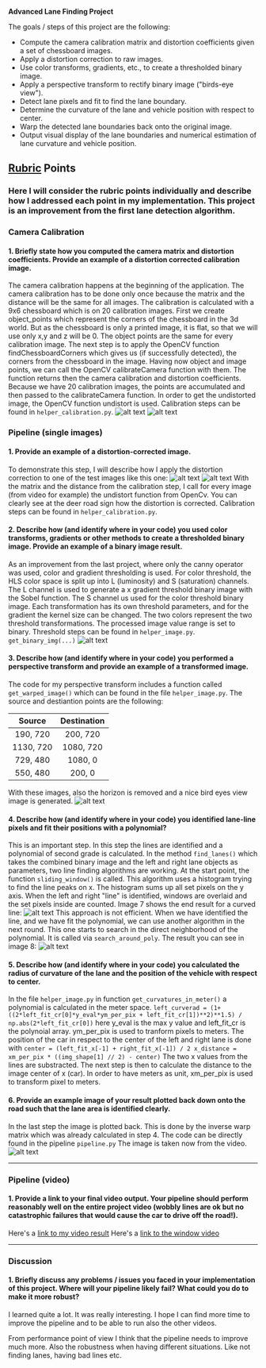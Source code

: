 **Advanced Lane Finding Project**

The goals / steps of this project are the following:

* Compute the camera calibration matrix and distortion coefficients given a set of chessboard images.
* Apply a distortion correction to raw images.
* Use color transforms, gradients, etc., to create a thresholded binary image.
* Apply a perspective transform to rectify binary image ("birds-eye view").
* Detect lane pixels and fit to find the lane boundary.
* Determine the curvature of the lane and vehicle position with respect to center.
* Warp the detected lane boundaries back onto the original image.
* Output visual display of the lane boundaries and numerical estimation of lane curvature and vehicle position.

[//]: # (Image References)

[image1]: ./camera_cal/calibration2.jpg "Distorted"
[image2]: ./output_images/calibration/calibration2.jpg "Undistorted"
[image3]: ./output_images/with_distortion.jpg "WithoutCorrection"
[image4]: ./output_images/distortion_corrected.jpg "DistortionCorrected"
[image5]: ./output_images/binary_combined.jpg "DistortionCorrected"
[image6]: ./output_images/birdseye.jpg "BirdsEyeView"
[image7]: ./output_images/window.jpg "SlidingWindow"
[image8]: ./output_images/search.jpg "SearchAroundPoly"
[image9]: ./output_images/video.png "VideoImage"

## [Rubric](https://review.udacity.com/#!/rubrics/571/view) Points

### Here I will consider the rubric points individually and describe how I addressed each point in my implementation. This project is an improvement from the first lane detection algorithm.  


### Camera Calibration

#### 1. Briefly state how you computed the camera matrix and distortion coefficients. Provide an example of a distortion corrected calibration image.

The camera calibration happens at the beginning of the application. The camera calibration has to be done only once because the matrix and the distance will be the same for all images.
The calibration is calculated with a 9x6 chessboard which is on 20 calibration images.
First we create object_points which represent the corners of the chessboard in the 3d world.
But as the chessboard is only a printed image, it is flat, so that we will use only x,y and z will be 0.
The object points are the same for every calibration image.
The next step is to apply the OpenCV function findChessboardCorners which gives us (if successfully detected), the corners from the chessboard in the image.
Having now object and image points, we can call the OpenCV calibrateCamera function with them. The function returns then the camera calibration and distortion coefficients.
Because we have  20 calibration images, the points are accumulated and then passed to the calibrateCamera function. In order to get the undistorted image, the OpenCV function undistort is used. Calibration steps can be found in `helper_calibration.py`.
![alt text][image1]
![alt text][image2]

### Pipeline (single images)

#### 1. Provide an example of a distortion-corrected image.

To demonstrate this step, I will describe how I apply the distortion correction to one of the test images like this one:
![alt text][image3]
![alt text][image4]
With the matrix and the distance from the calibration step, I call for every image (from video for example) the undistort function from OpenCv. You can clearly see at the deer road sign how the distortion is corrected.
Calibration steps can be found in `helper_calibration.py`.

#### 2. Describe how (and identify where in your code) you used color transforms, gradients or other methods to create a thresholded binary image.  Provide an example of a binary image result.

As an improvement from the last project, where only the canny operator was used, color and gradient thresholding is used.
For color threshold, the HLS color space is split up into L (luminosity) and S (saturation) channels.
The L channel is used to generate a x gradient threshold binary image with the Sobel function.
The S channel us used for the color threshold binary image.
Each transformation has its own threshold parameters, and for the gradient the kernel size can be changed.
The two colors represent the two threshold transformations.
The processed image value range is set to binary.
Threshold steps can be found in `helper_image.py`. `get_binary_img(...)`
![alt text][image5]

#### 3. Describe how (and identify where in your code) you performed a perspective transform and provide an example of a transformed image.

The code for my perspective transform includes a function called `get_warped_image()` which can be found in the file `helper_image.py`. The source and destiantion points are the following:

| Source        | Destination   |
|:-------------:|:-------------:|
| 190, 720      | 200, 720      |
| 1130, 720     | 1080, 720     |
| 729, 480      | 1080, 0       |
| 550, 480      | 200, 0        |

With these images, also the horizon is removed and a nice bird eyes view image is generated.
![alt text][image6]

#### 4. Describe how (and identify where in your code) you identified lane-line pixels and fit their positions with a polynomial?

This is an important step. In this step the lines are identified and a polynomial of second grade is calculated. In the method `find_lanes()` which takes the combined binary image and the left and right lane objects as parameters, two line finding algorithms are working. At the start point, the function `sliding_window()` is called. This algorithm uses a histogram trying to find the line peaks on x. The histogram sums up all set pixels on the y axis. When the left and right "line" is identified, windows are overlaid and the set pixels inside are counted.
Image 7 shows the end result for a curved line:
![alt text][image7]
This approach is not efficient. When we have identified the line, and we have fit the polynomial, we can use another algorithm in the next round. This one starts to search in the direct neighborhood of the polynomial. It is called via `search_around_poly`. The result you can see in image 8:
![alt text][image8]


#### 5. Describe how (and identify where in your code) you calculated the radius of curvature of the lane and the position of the vehicle with respect to center.

In the file `helper_image.py` in function `get_curvatures_in_meter()` a polynomial is calculated in the meter space. `left_curverad = (1+((2*left_fit_cr[0]*y_eval*ym_per_pix + left_fit_cr[1])**2)**1.5) / np.abs(2*left_fit_cr[0])` here y_eval is the max y value and left_fit_cr is the polynoial array. ym_per_pix is used to tranform pixels to meters.
The position of the car in respect to the center of the left and right lane is done with `center = (left_fit_x[-1] + right_fit_x[-1]) / 2
  x_distance = xm_per_pix * ((img_shape[1] // 2) - center)`
The two x values from the lines are substracted. The next step is then to calculate the distance to the image center of x (car). In order to have meters as unit, xm_per_pix is used to transform pixel to meters.

#### 6. Provide an example image of your result plotted back down onto the road such that the lane area is identified clearly.
In the last step the image is plotted back. This is done by the inverse warp matrix which was already calculated in step 4. The code can be directly found in the pipeline `pipeline.py`
The image is taken now from the video.
![alt text][image9]

---

### Pipeline (video)

#### 1. Provide a link to your final video output.  Your pipeline should perform reasonably well on the entire project video (wobbly lines are ok but no catastrophic failures that would cause the car to drive off the road!).

Here's a [link to my video result](./works.mp4)
Here's a [link to the window video](./window_video.mp4)

---

### Discussion

#### 1. Briefly discuss any problems / issues you faced in your implementation of this project.  Where will your pipeline likely fail?  What could you do to make it more robust?

I learned quite a lot. It was really interesting. I hope I can find more time to improve the pipeline and to be able to run also the other videos.

From performance point of view I think that the pipeline needs to improve much more. Also the robustness when having different situations. Like not finding lanes, having bad lines etc. 
